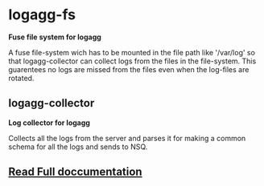 # logagg-fs
**Fuse file system for logagg**

A fuse file-system wich has to be mounted in the file path like '/var/log' so that logagg-collector can collect logs from the files in the file-system.
This guarentees no logs are missed from the files even when the log-files are rotated.

## logagg-collector
**Log collector for logagg**

Collects all the logs from the server and parses it for making a common schema for all the logs and sends to NSQ.

## [Read Full doccumentation](https://deep-compute.github.io/logagg-collector/)

